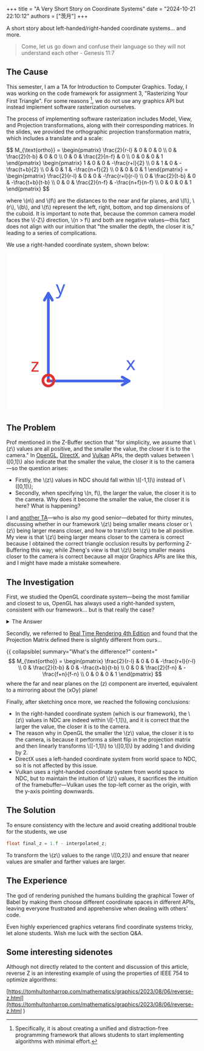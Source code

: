 +++
title = "A Very Short Story on Coordinate Systems"
date = "2024-10-21 22:10:12"
authors = ["茨月"]
+++

A short story about left-handed/right-handed coordinate systems... and more.

<!-- more -->

> Come, let us go down and confuse their language so they will not understand each other - Genesis 11:7

## The Cause

This semester, I am a TA for Introduction to Computer Graphics. Today, I was working on the code framework for assignment 3, "Rasterizing Your First Triangle". For some reasons [^1], we do not use any graphics API but instead implement software rasterization ourselves.

The process of implementing software rasterization includes Model, View, and Projection transformations, along with their corresponding matrices. In the slides, we provided the orthographic projection transformation matrix, which includes a translate and a scale:

<p>
$$
M_{\text{ortho}} = \begin{pmatrix}
\frac{2}{r-l} & 0 & 0 & 0 \\
0 & \frac{2}{t-b} & 0 & 0 \\
0 & 0 & \frac{2}{n-f} & 0 \\
0 & 0 & 0 & 1
\end{pmatrix} \begin{pmatrix}
1 & 0 & 0 & -\frac{r+l}{2} \\
0 & 1 & 0 & -\frac{t+b}{2} \\
0 & 0 & 1 & -\frac{n+f}{2} \\
0 & 0 & 0 & 1
\end{pmatrix} = \begin{pmatrix}
\frac{2}{r-l} & 0 & 0 & -\frac{r+l}{r-l} \\
0 & \frac{2}{t-b} & 0 & -\frac{t+b}{t-b} \\
0 & 0 & \frac{2}{n-f} & -\frac{n+f}{n-f} \\
0 & 0 & 0 & 1
\end{pmatrix}
$$
</p>

where \\(n\\) and \\(f\\) are the distances to the near and far planes, and \\(l\\), \\(r\\), \\(b\\), and \\(t\\) represent the left, right, bottom, and top dimensions of the cuboid. It is important to note that, because the common camera model faces the \\(-Z\\) direction, \\(n > f\\) and both are negative values—this fact does not align with our intuition that "the smaller the depth, the closer it is," leading to a series of complications.

We use a right-handed coordinate system, shown below:

<div class="side-by-side-container">
<img alt="Right Hand Coordinate System" style="width: 35s%" src="/images/coordinates/rhs.svg"/>
</div>

## The Problem

Prof mentioned in the Z-Buffer section that "for simplicity, we assume that \\(z\\) values are all positive, and the smaller the value, the closer it is to the camera." In [OpenGL](https://registry.khronos.org/OpenGL-Refpages/gl4/html/glDepthRange.xhtml), [DirectX](https://microsoft.github.io/DirectX-Specs/d3d/DepthBoundsTest.html), and [Vulkan](https://docs.vulkan.org/guide/latest/depth.html#primitive-clipping) APIs, the depth values between \\([0,1]\\) also indicate that the smaller the value, the closer it is to the camera—so the question arises:

- Firstly, the \\(z\\) values in NDC should fall within \\([-1,1]\\) instead of \\([0,1]\\);
- Secondly, when specifying \\(n, f\\), the larger the value, the closer it is to the camera. Why does it become the smaller the value, the closer it is here? What is happening?

I and [another TA](https://zheng95z.github.io/)—who is also my good senior—debated for thirty minutes, discussing whether in our framework \\(z\\) being smaller means closer or \\(z\\) being larger means closer, and how to transform \\(z\\) to be all positive. My view is that \\(z\\) being larger means closer to the camera is correct because I obtained the correct triangle occlusion results by performing Z-Buffering this way; while Zheng's view is that \\(z\\) being smaller means closer to the camera is correct because all major Graphics APIs are like this, and I might have made a mistake somewhere.

## The Investigation

First, we studied the OpenGL coordinate system—being the most familiar and closest to us, OpenGL has always used a right-handed system, consistent with our framework... but is that really the case?

<div class="collapsible">
  <details>
    <summary>The Answer</summary>
    <div class="inner"><p>
        The `Right-handed system` card in <a href="https://learnopengl.com/Getting-started/Coordinate-Systems">this section</a> of LearnOpenGL mentions that OpenGL uses a right-handed system in world coordinates, but <strong><i>uses a left-handed system in NDC space</i></strong>.
    </p></div>
  </details>
</div>

Secondly, we referred to [Real Time Rendering 4th Edition](https://www.realtimerendering.com/) and found that the Projection Matrix defined there is slightly different from ours...

{{ collapsible(
    summary="What's the difference?"
    content="$$
M_{\text{ortho}} = \begin{pmatrix}
\frac{2}{r-l} & 0 & 0 & -\frac{r+l}{r-l} \\
0 & \frac{2}{t-b} & 0 & -\frac{t+b}{t-b} \\
0 & 0 & \frac{2}{f-n} & -\frac{f+n}{f-n} \\
0 & 0 & 0 & 1
\end{pmatrix}
$$
where the far and near planes on the \(z\) component are inverted, equivalent to a mirroring about the \(xOy\) plane!

Finally, after sketching once more, we reached the following conclusions:

- In the right-handed coordinate system (which is our framework), the \\(z\\) values in NDC are indeed within \\([-1,1]\\), and it is correct that the larger the value, the closer it is to the camera.
- The reason why in OpenGL the smaller the \\(z\\) value, the closer it is to the camera, is because it performs a silent flip in the projection matrix and then linearly transforms \\([-1,1]\\) to \\([0,1]\\) by adding 1 and dividing by 2.
- DirectX uses a left-handed coordinate system from world space to NDC, so it is not affected by this issue.
- Vulkan uses a right-handed coordinate system from world space to NDC, but to maintain the intuition of \\(z\\) values, it sacrifices the intuition of the framebuffer—Vulkan uses the top-left corner as the origin, with the y-axis pointing downwards.

## The Solution

To ensure consistency with the lecture and avoid creating additional trouble for the students, we use

```C++
float final_z = 1.f - interpolated_z;
```

To transform the \\(z\\) values to the range \\([0,2]\\) and ensure that nearer values are smaller and farther values are larger.

## The Experience

The god of rendering punished the humans building the graphical Tower of Babel by making them choose different coordinate spaces in different APIs, leaving everyone frustrated and apprehensive when dealing with others' code.

Even highly experienced graphics veterans find coordinate systems tricky, let alone students. Wish me luck with the section Q&A.

## Some interesting sidenotes

Although not directly related to the content and discussion of this article, reverse Z is an interesting example of using the properties of IEEE 754 to optimize algorithms:

[https://tomhultonharrop.com/mathematics/graphics/2023/08/06/reverse-z.html](https://tomhultonharrop.com/mathematics/graphics/2023/08/06/reverse-z.html
)

[^1]: Specifically, it is about creating a unified and distraction-free programming framework that allows students to start implementing algorithms with minimal effort.